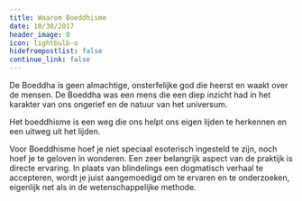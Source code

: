 ```yaml
---
title: Waarom Boeddhisme
date: 10/30/2017
header_image: 0
icon: lightbulb-o
hidefrompostlist: false
continue_link: false
---
```

De Boeddha is geen almachtige, onsterfelijke god die heerst en waakt over de mensen. De Boeddha was een mens die een diep inzicht had in het karakter van ons ongerief en de natuur van het universum.

Het boeddhisme is een weg die ons helpt ons eigen lijden te herkennen en een uitweg uit het lijden.

Voor Boeddhisme hoef je niet speciaal esoterisch ingesteld te zijn, noch hoef je te geloven in wonderen. Een zeer belangrijk aspect van de praktijk is directe ervaring. In plaats van blindelings een dogmatisch verhaal te accepteren, wordt je juist aangemoedigd om te ervaren en te onderzoeken, eigenlijk net als in de wetenschappelijke methode.